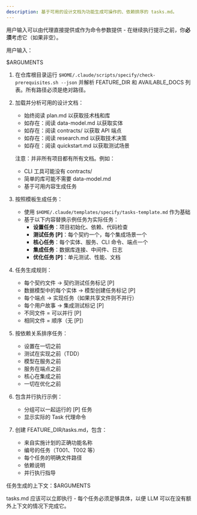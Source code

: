 ```yaml
---
description: 基于可用的设计文档为功能生成可操作的、依赖排序的 tasks.md。
---
```


用户输入可以由代理直接提供或作为命令参数提供 - 在继续执行提示之前，你**必须**考虑它（如果非空）。

用户输入：

$ARGUMENTS

1. 在仓库根目录运行 `$HOME/.claude/scripts/specify/check-prerequisites.sh --json` 并解析 FEATURE_DIR 和 AVAILABLE_DOCS 列表。所有路径必须是绝对路径。

2. 加载并分析可用的设计文档：
   - 始终阅读 plan.md 以获取技术栈和库
   - 如存在：阅读 data-model.md 以获取实体
   - 如存在：阅读 contracts/ 以获取 API 端点
   - 如存在：阅读 research.md 以获取技术决策
   - 如存在：阅读 quickstart.md 以获取测试场景

   注意：并非所有项目都有所有文档。例如：
   - CLI 工具可能没有 contracts/
   - 简单的库可能不需要 data-model.md
   - 基于可用内容生成任务

3. 按照模板生成任务：
   - 使用 `$HOME/.claude/templates/specify/tasks-template.md` 作为基础
   - 基于以下内容替换示例任务为实际任务：
     * **设置任务**：项目初始化、依赖、代码检查
     * **测试任务 [P]**：每个契约一个，每个集成场景一个
     * **核心任务**：每个实体、服务、CLI 命令、端点一个
     * **集成任务**：数据库连接、中间件、日志
     * **优化任务 [P]**：单元测试、性能、文档

4. 任务生成规则：
   - 每个契约文件 → 契约测试任务标记 [P]
   - 数据模型中的每个实体 → 模型创建任务标记 [P]
   - 每个端点 → 实现任务（如果共享文件则不并行）
   - 每个用户故事 → 集成测试标记 [P]
   - 不同文件 = 可以并行 [P]
   - 相同文件 = 顺序（无 [P]）

5. 按依赖关系排序任务：
   - 设置在一切之前
   - 测试在实现之前（TDD）
   - 模型在服务之前
   - 服务在端点之前
   - 核心在集成之前
   - 一切在优化之前

6. 包含并行执行示例：
   - 分组可以一起运行的 [P] 任务
   - 显示实际的 Task 代理命令

7. 创建 FEATURE_DIR/tasks.md，包含：
   - 来自实施计划的正确功能名称
   - 编号的任务（T001、T002 等）
   - 每个任务的明确文件路径
   - 依赖说明
   - 并行执行指导

任务生成的上下文：$ARGUMENTS

tasks.md 应该可以立即执行 - 每个任务必须足够具体，以便 LLM 可以在没有额外上下文的情况下完成它。
